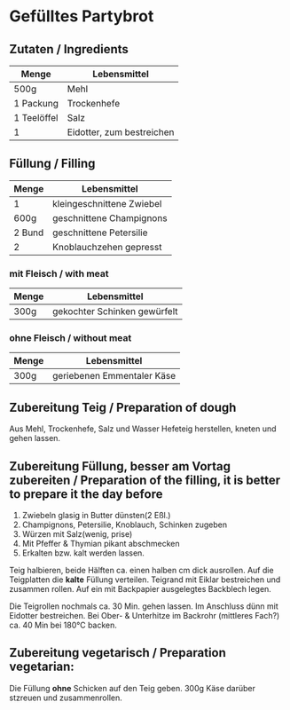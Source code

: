 # Gefülltes Partybrot

## Zutaten / Ingredients

|Menge| Lebensmittel|
|---|---|
|500g|Mehl|
|1 Packung |Trockenhefe|
|1 Teelöffel|Salz|
|1|Eidotter, zum bestreichen|

## Füllung / Filling
|Menge|Lebensmittel|
|---|---|
|1|kleingeschnittene Zwiebel|
|600g|geschnittene Champignons|
|2 Bund|geschnittene Petersilie|
|2|Knoblauchzehen gepresst|

### mit Fleisch / with meat
|Menge|Lebensmittel|
|---|---|
|300g|gekochter Schinken gewürfelt|

### ohne Fleisch / without meat
|Menge|Lebensmittel|
|---|---|
|300g|geriebenen Emmentaler Käse|

## Zubereitung Teig / Preparation of dough
Aus Mehl, Trockenhefe,
Salz und Wasser Hefeteig herstellen,
kneten und gehen lassen.

## Zubereitung Füllung, besser am Vortag zubereiten / Preparation of the filling, it is better to prepare it the day before
1. Zwiebeln glasig in Butter dünsten(2 Eßl.)
1. Champignons, Petersilie, Knoblauch, Schinken zugeben
1. Würzen mit Salz(wenig, prise)
1. Mit Pfeffer & Thymian pikant abschmecken
1. Erkalten bzw. kalt werden lassen.

Teig halbieren, beide Hälften ca. einen halben cm dick ausrollen.
Auf die Teigplatten die **kalte** Füllung verteilen.
Teigrand mit Eiklar bestreichen und zusammen rollen.
Auf ein mit Backpapier ausgelegtes Backblech legen.

Die Teigrollen nochmals ca. 30 Min. gehen lassen.
Im Anschluss dünn mit Eidotter bestreichen.
Bei Ober- & Unterhitze im Backrohr (mittleres Fach?)
ca. 40 Min bei 180°C backen.

## Zubereitung vegetarisch / Preparation vegetarian: 
Die Füllung **ohne** Schicken auf den Teig geben. 300g Käse
darüber stzreuen und zusammenrollen.